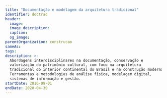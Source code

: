 ```yaml
---
title: "Documentação e modelagem da arquitetura tradicional"
identifier: doctrad
header:
  image:
  image_description:
  caption:
  og_image:
parentOrganization: construcao
sameAs: 
tags:
description: >-
  Abordagens interdisciplinares na documentação, conservação e
  valorização do patrimônio cultural, com foco na arquitetura
  tradicional do interior continental do Brasil e na construção moderna.
  Ferramentas e metodologias de análise física, modelagem digital,
  sistemas de informação e gestão.
startDate: 2016-09-01
endDate: 2020-04-30
---
```

